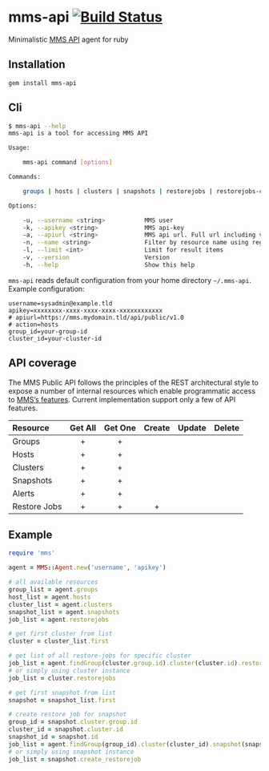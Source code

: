 mms-api [![Build Status](https://travis-ci.org/cargomedia/mms-api.png)](https://travis-ci.org/cargomedia/mms-api)
=======
Minimalistic [MMS API](http://mms.mongodb.com/) agent for ruby

Installation
------------
```
gem install mms-api
```

Cli
---
```bash
$ mms-api --help
mms-api is a tool for accessing MMS API

Usage:

	mms-api command [options]

Commands:

	groups | hosts | clusters | snapshots | restorejobs | restorejobs-create

Options:

    -u, --username <string>           MMS user
    -k, --apikey <string>             MMS api-key
    -a, --apiurl <string>             MMS api url. Full url including version: https://mms.mydomain.tld/api/public/v1.0
    -n, --name <string>               Filter by resource name using regexp
    -l, --limit <int>                 Limit for result items
    -v, --version                     Version
    -h, --help                        Show this help
```

`mms-api` reads default configuration from your home directory `~/.mms-api`. Example configuration:

```
username=sysadmin@example.tld
apikey=xxxxxxxx-xxxx-xxxx-xxxx-xxxxxxxxxxxx
# apiurl=https://mms.mydomain.tld/api/public/v1.0
# action=hosts
group_id=your-group-id
cluster_id=your-cluster-id
```

API coverage
------------
The MMS Public API follows the principles of the REST architectural style to expose a number of internal resources which enable programmatic access to [MMS’s features](http://mms.mongodb.com/help/reference/api/). Current implementation support only a few of API features.

|Resource|Get All|Get One|Create|Update|Delete|
|:---|:---:|:---:|:---:|:---:|:---:|
|Groups| + | + | | | | |
|Hosts| + | + | | | | |
|Clusters| + | + | | | | |
|Snapshots| + | + | | | | |
|Alerts| + | + | | | | |
|Restore Jobs| + | + | + | | | |


Example
-------
```ruby
require 'mms'

agent = MMS::Agent.new('username', 'apikey')

# all available resources
group_list = agent.groups
host_list = agent.hosts
cluster_list = agent.clusters
snapshot_list = agent.snapshots
job_list = agent.restorejobs

# get first cluster from list
cluster = cluster_list.first

# get list of all restore-jobs for specific cluster
job_list = agent.findGroup(cluster.group.id).cluster(cluster.id).restorejobs
# or simply using cluster instance
job_list = cluster.restorejobs

# get first snapshot from list
snapshot = snapshot_list.first

# create restore job for snapshot
group_id = snapshot.cluster.group.id
cluster_id = snapshot.cluster.id
snapshot_id = snapshot.id
job_list = agent.findGroup(group_id).cluster(cluster_id).snapshot(snapshot_id).create_restorejob
# or simply using snapshot instance
job_list = snapshot.create_restorejob
```
